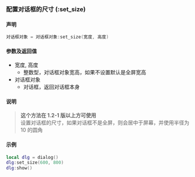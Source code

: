 ### 配置对话框的尺寸 \(**:set\_size**\)


#### 声明
```lua
对话框对象 = 对话框对象:set_size(宽度, 高度)
```

#### 参数及返回值
- 宽度, 高度
    - 整数型，对话框对象宽高，如果不设置默认是全屏宽高
- 对话框对象
    - 对话框，返回对话框本身


#### 说明
> **这个方法在 1\.2\-1 版以上方可使用**  
> 设置对话框的尺寸，如果对话框不是全屏，则会居中于屏幕，并使用半径为 10 的圆角  


#### 示例  
```lua
local dlg = dialog()
dlg:set_size(600, 800)
dlg:show()
```

